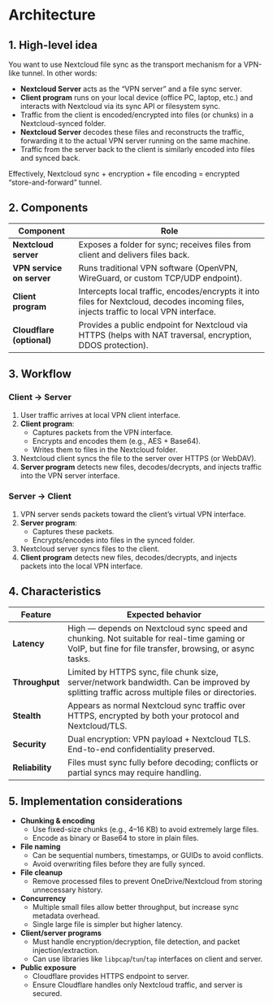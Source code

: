 # Architecture

## 1. High-level idea

You want to use Nextcloud file sync as the transport mechanism for a VPN-like tunnel. In other words:

-   **Nextcloud Server** acts as the “VPN server” and a file sync server.
-   **Client program** runs on your local device (office PC, laptop, etc.) and interacts with Nextcloud via its sync API or filesystem sync.
-   Traffic from the client is encoded/encrypted into files (or chunks) in a Nextcloud-synced folder.
-   **Nextcloud Server** decodes these files and reconstructs the traffic, forwarding it to the actual VPN server running on the same machine.
-   Traffic from the server back to the client is similarly encoded into files and synced back.

Effectively, Nextcloud sync + encryption + file encoding = encrypted “store-and-forward” tunnel.

## 2. Components

| Component            | Role                                                                                                                   |
| -------------------- | ---------------------------------------------------------------------------------------------------------------------- |
| **Nextcloud server** | Exposes a folder for sync; receives files from client and delivers files back.                                         |
| **VPN service on server** | Runs traditional VPN software (OpenVPN, WireGuard, or custom TCP/UDP endpoint).                                        |
| **Client program**   | Intercepts local traffic, encodes/encrypts it into files for Nextcloud, decodes incoming files, injects traffic to local VPN interface. |
| **Cloudflare (optional)** | Provides a public endpoint for Nextcloud via HTTPS (helps with NAT traversal, encryption, DDOS protection).          |

## 3. Workflow

### Client → Server

1.  User traffic arrives at local VPN client interface.
2.  **Client program**:
    -   Captures packets from the VPN interface.
    -   Encrypts and encodes them (e.g., AES + Base64).
    -   Writes them to files in the Nextcloud folder.
3.  Nextcloud client syncs the file to the server over HTTPS (or WebDAV).
4.  **Server program** detects new files, decodes/decrypts, and injects traffic into the VPN server interface.

### Server → Client

1.  VPN server sends packets toward the client’s virtual VPN interface.
2.  **Server program**:
    -   Captures these packets.
    -   Encrypts/encodes into files in the synced folder.
3.  Nextcloud server syncs files to the client.
4.  **Client program** detects new files, decodes/decrypts, and injects packets into the local VPN interface.

## 4. Characteristics

| Feature      | Expected behavior                                                                                             |
| ------------ | ------------------------------------------------------------------------------------------------------------- |
| **Latency**  | High — depends on Nextcloud sync speed and chunking. Not suitable for real-time gaming or VoIP, but fine for file transfer, browsing, or async tasks. |
| **Throughput** | Limited by HTTPS sync, file chunk size, server/network bandwidth. Can be improved by splitting traffic across multiple files or directories. |
| **Stealth**  | Appears as normal Nextcloud sync traffic over HTTPS, encrypted by both your protocol and Nextcloud/TLS.         |
| **Security** | Dual encryption: VPN payload + Nextcloud TLS. End-to-end confidentiality preserved.                           |
| **Reliability** | Files must sync fully before decoding; conflicts or partial syncs may require handling.                       |

## 5. Implementation considerations

-   **Chunking & encoding**
    -   Use fixed-size chunks (e.g., 4–16 KB) to avoid extremely large files.
    -   Encode as binary or Base64 to store in plain files.
-   **File naming**
    -   Can be sequential numbers, timestamps, or GUIDs to avoid conflicts.
    -   Avoid overwriting files before they are fully synced.
-   **File cleanup**
    -   Remove processed files to prevent OneDrive/Nextcloud from storing unnecessary history.
-   **Concurrency**
    -   Multiple small files allow better throughput, but increase sync metadata overhead.
    -   Single large file is simpler but higher latency.
-   **Client/server programs**
    -   Must handle encryption/decryption, file detection, and packet injection/extraction.
    -   Can use libraries like `libpcap`/`tun`/`tap` interfaces on client and server.
-   **Public exposure**
    -   Cloudflare provides HTTPS endpoint to server.
    -   Ensure Cloudflare handles only Nextcloud traffic, and server is secured.
